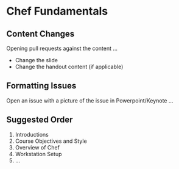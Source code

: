 # Chef Fundamentals


## Content Changes

Opening pull requests against the content ...

* Change the slide
* Change the handout content (if applicable)

## Formatting Issues

Open an issue with a picture of the issue in Powerpoint/Keynote ...

## Suggested Order

1. Introductions
2. Course Objectives and Style
3. Overview of Chef
4. Workstation Setup
5. ...

